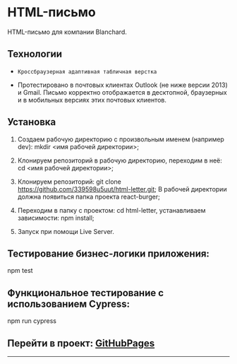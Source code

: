# **HTML-письмо**

HTML-письмо для компании Blanchard.

## Технологии

*	  Кроссбраузерная адаптивная табличная верстка
*   Протестировано в почтовых клиентах Outlook (не ниже версии 2013) и Gmail. Письмо корректно отображается в десктопной, браузерных и в мобильных версиях этих почтовых клиентов.


## Установка

1.	Создаем рабочую директорию с произвольным именем (например dev):
    mkdir <имя рабочей директории>;

2.	Клонируем репозиторий в рабочую директорию, переходим в неё: 
    cd <имя рабочей директории>;

3.	Клонируем репозиторий: git clone https://github.com/339598u5uut/html-letter.git;
    В рабочей директории должна появиться папка проекта react-burger;

4.	Переходим в папку с проектом:
    cd html-letter, устанавливаем зависимости: npm install;

5.	Запуск при помощи Live Server.



## Тестирование бизнес-логики приложения: 
   npm test


## Функциональное тестирование с использованием Cypress:
npm run cypress


## Перейти в проект: [GitHubPages](https://339598u5uut.github.io/REACT/)


***  
